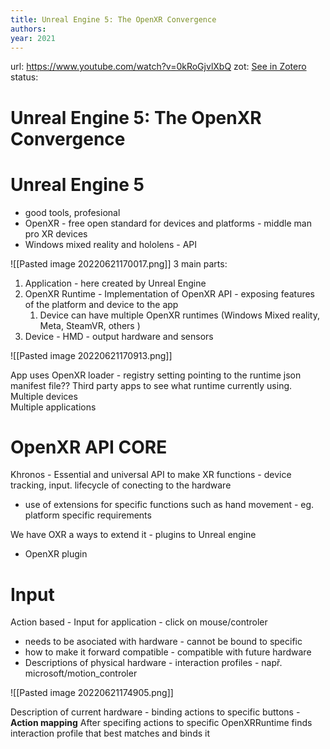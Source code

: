 ```yaml
---
title: Unreal Engine 5: The OpenXR Convergence
authors: 
year: 2021
---
```

url:  https://www.youtube.com/watch?v=0kRoGjvlXbQ
zot: [See in Zotero](zotero://select/items/@microsoftdeveloperUnrealEngineOpenXR2022)
status:
# Unreal Engine 5: The OpenXR Convergence
#  Unreal Engine 5 
- good tools, profesional
- OpenXR - free open standard for devices and platforms - middle man pro XR devices
- Windows mixed reality and hololens - API 


![[Pasted image 20220621170017.png]]
3 main parts:
1. Application - here created by Unreal Engine
2.  OpenXR Runtime - Implementation of OpenXR API - exposing features of the platform and device to the app
	1. Device can have multiple OpenXR runtimes (Windows Mixed reality, Meta, SteamVR, others )
3. Device - HMD - output hardware and sensors

![[Pasted image 20220621170913.png]]

App uses OpenXR loader - registry setting pointing to the runtime json manifest file??
Third party apps to see what runtime currently using. 
Multiple devices  
Multiple applications 


# OpenXR API CORE
Khronos - Essential and universal API to make XR functions - device tracking, input. lifecycle of conecting to the hardware
- use of extensions for specific functions such as hand movement - eg. platform specific requirements 


We have OXR a ways to extend it - plugins to Unreal engine
- OpenXR plugin 


# Input
Action based - Input for application - click on mouse/controler 
- needs to be asociated with hardware - cannot be bound to specific 
- how to make it forward compatible - compatible with future hardware
-  Descriptions of physical hardware - interaction profiles - např. microsoft/motion_controler

 ![[Pasted image 20220621174905.png]]

Description of current hardware - binding actions to specific buttons - **Action mapping**
After specifing actions to specific OpenXRRuntime finds interaction profile that best matches and binds it


